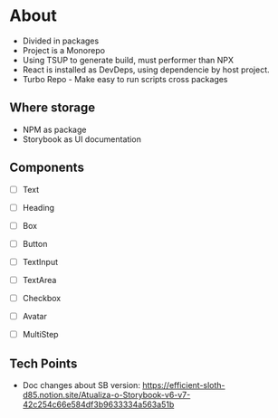# About

* Divided in packages
* Project is a Monorepo
* Using TSUP to generate build, must performer than NPX
* React is installed as DevDeps, using dependencie by host project.
* Turbo Repo - Make easy to run scripts cross packages

## Where storage

* NPM as package
* Storybook as UI documentation


## Components

* [ ] Text
* [ ] Heading
* [ ] Box
* [ ] Button
* [ ] TextInput
* [ ] TextArea
* [ ] Checkbox
* [ ] Avatar
* [ ] MultiStep


## Tech Points
* Doc changes about SB version: https://efficient-sloth-d85.notion.site/Atualiza-o-Storybook-v6-v7-42c254c66e584df3b9633334a563a51b